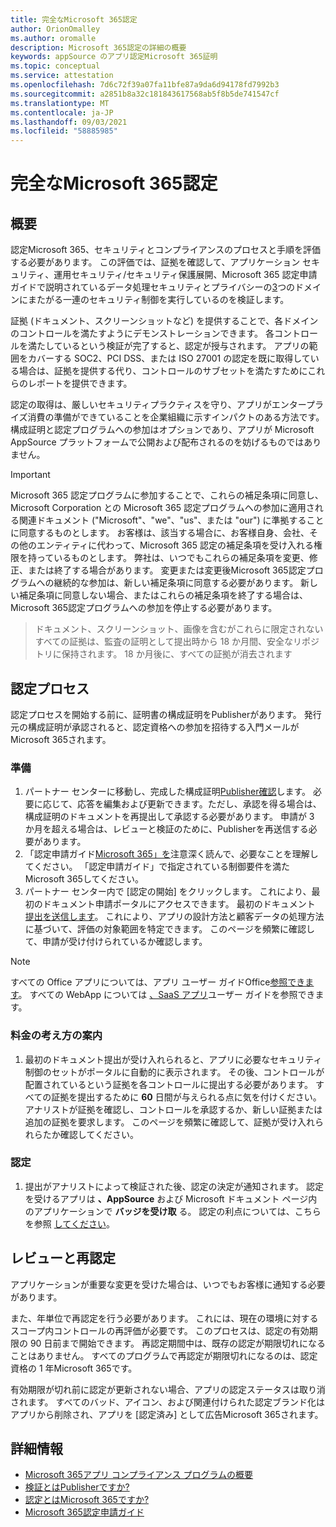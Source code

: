 ```yaml
---
title: 完全なMicrosoft 365認定
author: OrionOmalley
ms.author: oromalle
description: Microsoft 365認定の詳細の概要
keywords: appSource のアプリ認定Microsoft 365証明
ms.topic: conceptual
ms.service: attestation
ms.openlocfilehash: 7d6c72f39a07fa11bfe87a9da6d94178fd7992b3
ms.sourcegitcommit: a2851b8a32c181843617568ab5f8b5de741547cf
ms.translationtype: MT
ms.contentlocale: ja-JP
ms.lasthandoff: 09/03/2021
ms.locfileid: "58885985"
---
```

# <a name="complete-microsoft-365-certification"></a>完全なMicrosoft 365認定

## <a name="introduction"></a>概要

認定Microsoft 365、セキュリティとコンプライアンスのプロセスと手順を評価する必要があります。 この評価では、証拠を確認して、アプリケーション セキュリティ、運用セキュリティ/セキュリティ保護展開、Microsoft 365 認定申請ガイドで説明されているデータ処理セキュリティとプライバシーの[3](https://docs.microsoft.com/microsoft-365-app-certification/docs/certification-submission-guide)つのドメインにまたがる一連のセキュリティ制御を実行しているのを検証します。

証拠 (ドキュメント、スクリーンショットなど) を提供することで、各ドメインのコントロールを満たすようにデモンストレーションできます。 各コントロールを満たしているという検証が完了すると、認定が授与されます。 アプリの範囲をカバーする SOC2、PCI DSS、または ISO 27001 の認定を既に取得している場合は、証拠を提供する代り、コントロールのサブセットを満たすためにこれらのレポートを提供できます。 

認定の取得は、厳しいセキュリティプラクティスを守り、アプリがエンタープライズ消費の準備ができていることを企業組織に示すインパクトのある方法です。 構成証明と認定プログラムへの参加はオプションであり、アプリが Microsoft AppSource プラットフォームで公開および配布されるのを妨げるものではありません。

> [!IMPORTANT]
> Microsoft 365 認定プログラムに参加することで、これらの補足条項に同意し、Microsoft Corporation との Microsoft 365 認定プログラムへの参加に適用される関連ドキュメント ("Microsoft"、"we"、"us"、または "our") に準拠することに同意するものとします。 お客様は、該当する場合に、お客様自身、会社、その他のエンティティに代わって、Microsoft 365 認定の補足条項を受け入れる権限を持っているものとします。 弊社は、いつでもこれらの補足条項を変更、修正、または終了する場合があります。 変更または変更後Microsoft 365認定プログラムへの継続的な参加は、新しい補足条項に同意する必要があります。 新しい補足条項に同意しない場合、またはこれらの補足条項を終了する場合は、Microsoft 365認定プログラムへの参加を停止する必要があります。

>ドキュメント、スクリーンショット、画像を含むがこれらに限定されないすべての証拠は、監査の証明として提出時から 18 か月間、安全なリポジトリに保持されます。 18 か月後に、すべての証拠が消去されます

## <a name="certification-process"></a>認定プロセス

認定プロセスを開始する前に、証明書の構成証明をPublisherがあります。 発行元の構成証明が承認されると、認定資格への参加を招待する入門メールがMicrosoft 365されます。

### <a name="preparation"></a>準備
1. パートナー センターに移動し、完成した構成証明[Publisher確認]( https://docs.microsoft.com/microsoft-365-app-certification/docs/attestation)します。 必要に応じて、応答を編集および更新できます。ただし、承認を得る場合は、構成証明のドキュメントを再提出して承認する必要があります。 申請が 3 か月を超える場合は、レビューと検証のために、Publisherを再送信する必要があります。 
1. 「認定申請ガイド[Microsoft 365」を](https://docs.microsoft.com/microsoft-365-app-certification/docs/certification-submission-guide)注意深く読んで、必要なことを理解してください。 「認定申請ガイド」で指定されている制御[]( https://docs.microsoft.com/microsoft-365-app-certification/docs/certification-submission-guide#app-certification-criteria)要件を満たMicrosoft 365してください。
1. パートナー センター内で [認定の開始] をクリックします。 これにより、最初のドキュメント申請ポータルにアクセスできます。 最初のドキュメント [提出を送信します](https://docs.microsoft.com/microsoft-365-app-certification/docs/certification-submission-guide#initial-document-submission)。 これにより、アプリの設計方法と顧客データの処理方法に基づいて、評価の対象範囲を特定できます。 このページを頻繁に確認して、申請が受け付けられているか確認します。

>[!NOTE]
>すべての Office アプリについては、アプリ ユーザー ガイドOffice[参照できます](https://docs.microsoft.com/microsoft-365-app-certification/docs/userguide)。 すべての WebApp については [、SaaS アプリ](https://docs.microsoft.com/en-us/microsoft-365-app-certification/docs/saasuserguide)ユーザー ガイドを参照できます。

### <a name="assessment"></a>料金の考え方の案内
1. 最初のドキュメント提出が受け入れられると、アプリに必要なセキュリティ制御のセットがポータルに自動的に表示されます。 その後、コントロールが配置されているという証拠を各コントロールに提出する必要があります。 すべての証拠を提出するために **60** 日間が与えられる点に気を付けください。 アナリストが証拠を確認し、コントロールを承認するか、新しい証拠または追加の証拠を要求します。 このページを頻繁に確認して、証拠が受け入れられらたか確認してください。
### <a name="certification"></a>認定
1. 提出がアナリストによって検証された後、認定の決定が通知されます。 認定を受けるアプリは **、AppSource** および Microsoft ドキュメント ページ内のアプリケーションで **バッジを受け取** る。 認定の利点については、こちらを参照 [してください](https://docs.microsoft.com/microsoft-365-app-certification/docs/enterprise-app-certification-guide#program-benefits)。

## <a name="review-and-re-certification"></a>レビューと再認定
アプリケーションが重要な変更を受けた[](https://docs.microsoft.com/microsoft-365-app-certification/docs/certification-submission-guide#significant-changes)場合は、いつでもお客様に通知する必要があります。

また、年単位で再認定を行う必要があります。 これには、現在の環境に対するスコープ内コントロールの再評価が必要です。 このプロセスは、認定の有効期限の 90 日前まで開始できます。 再認定期間中は、既存の認定が期限切れになることはありません。 すべてのプログラムで再認定が期限切れになるのは、認定資格の 1 年Microsoft 365です。

有効期限が切れ前に認定が更新されない場合、アプリの認定ステータスは取り消されます。 すべてのバッド、アイコン、および関連付けられた認定ブランド化はアプリから削除され、アプリを [認定済み] として広告Microsoft 365されます。



## <a name="learn-more"></a>詳細情報

* [Microsoft 365アプリ コンプライアンス プログラムの概要](~/overview.md)  
* [検証とはPublisherですか?](https://docs.microsoft.com/azure/active-directory/develop/publisher-verification-overview)
* [認定とはMicrosoft 365ですか?](~/docs/enterprise-app-certification-guide.md)  
* [Microsoft 365認定申請ガイド](~/docs/certification-submission-guide.md)
